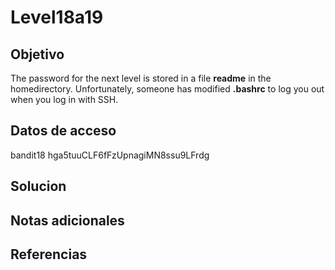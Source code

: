 # Level18a19

## Objetivo
The password for the next level is stored in a file **readme** in the homedirectory. Unfortunately, someone has modified **.bashrc** to log you out when you log in with SSH.

## Datos de acceso
bandit18
hga5tuuCLF6fFzUpnagiMN8ssu9LFrdg

## Solucion


## Notas adicionales

## Referencias

